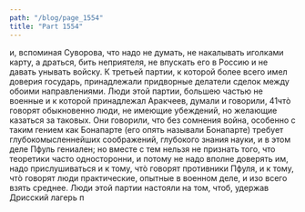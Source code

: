 ```yaml
---
path: "/blog/page_1554"
title: "Part 1554"
---
```


и, вспоминая Суворова, что надо не думать, не накалывать иголками карту, а драться, бить неприятеля, не впускать его в Россию и не давать унывать войску.
К третьей партии, к которой более всего имел доверия государь, принадлежали придворные делатели сделок между обоими направлениями. Люди этой партии, большею частью не военные и к которой принадлежал Аракчеев, думали и говорили, 41чтò говорят обыкновенно люди, не имеющие убеждений, но желающие казаться за таковых. Они говорили, что без сомнения война, особенно с таким гением как Бонапарте (его опять называли Бонапарте) требует глубокомысленнейших соображений, глубокого знания науки, и в этом деле Пфуль гениален; но вместе с тем нельзя не признать того, что теоретики часто односторонни, и потому не надо вполне доверять им, надо прислушиваться и к тому, чтò говорят противники Пфуля, и к тому, чтò говорят люди практические, опытные в военном деле, и изо всего взять среднее. Люди этой партии настояли на том, чтоб, удержав Дрисский лагерь п
